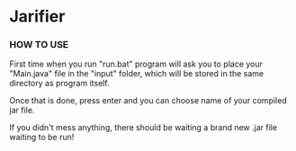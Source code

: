 # Jarifier
<h3><b>HOW TO USE</b></h3>
<p>First time when you run "run.bat" program will ask you to place your "Main.java" file in the "input" folder, which will be stored in the same directory as program itself.</p>
<p>Once that is done, press enter and you can choose name of your compiled jar file.</p>
<p>If you didn't mess anything, there should be waiting a brand new .jar file waiting to be run!</p>
